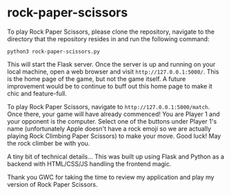 # rock-paper-scissors

To play Rock Paper Scissors, please clone the repository, navigate to the directory that the 
repository resides in and run the following command:

```python3 rock-paper-scissors.py```

This will start the Flask server. Once the server is up and running on your local machine, 
open a web browser and visit `http://127.0.0.1:5000/`. This is the home page of the 
game, but not the game itself. A future improvement would be to continue to buff out this home page
to make it chic and feature-full.

To play Rock Paper Scissors, navigate to `http://127.0.0.1:5000/match`. Once there, your game will
have already commenced! You are Player 1 and your opponent is the computer. Select one of the
buttons under Player 1's name (unfortunately Apple doesn't have a rock emoji so we are actually
playing Rock Climbing Paper Scissors) to make your move. Good luck! May the rock climber be with you.

A tiny bit of technical details... This was built up using Flask and Python as a backend with HTML/CSS/JS
handling the frontend magic.

Thank you GWC for taking the time to review my application and play my version of Rock Paper Scissors.